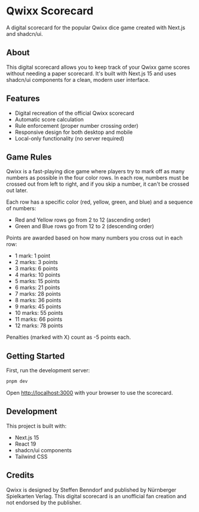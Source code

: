 # Qwixx Scorecard

A digital scorecard for the popular Qwixx dice game created with Next.js and shadcn/ui.

## About

This digital scorecard allows you to keep track of your Qwixx game scores without needing a paper scorecard. It's built with Next.js 15 and uses shadcn/ui components for a clean, modern user interface.

## Features

- Digital recreation of the official Qwixx scorecard
- Automatic score calculation
- Rule enforcement (proper number crossing order)
- Responsive design for both desktop and mobile
- Local-only functionality (no server required)

## Game Rules

Qwixx is a fast-playing dice game where players try to mark off as many numbers as possible in the four color rows. In each row, numbers must be crossed out from left to right, and if you skip a number, it can't be crossed out later.

Each row has a specific color (red, yellow, green, and blue) and a sequence of numbers:
- Red and Yellow rows go from 2 to 12 (ascending order)
- Green and Blue rows go from 12 to 2 (descending order)

Points are awarded based on how many numbers you cross out in each row:
- 1 mark: 1 point
- 2 marks: 3 points
- 3 marks: 6 points
- 4 marks: 10 points
- 5 marks: 15 points
- 6 marks: 21 points
- 7 marks: 28 points
- 8 marks: 36 points
- 9 marks: 45 points
- 10 marks: 55 points
- 11 marks: 66 points
- 12 marks: 78 points

Penalties (marked with X) count as -5 points each.

## Getting Started

First, run the development server:

```bash
pnpm dev
```

Open [http://localhost:3000](http://localhost:3000) with your browser to use the scorecard.

## Development

This project is built with:
- Next.js 15
- React 19
- shadcn/ui components
- Tailwind CSS

## Credits

Qwixx is designed by Steffen Benndorf and published by Nürnberger Spielkarten Verlag. This digital scorecard is an unofficial fan creation and not endorsed by the publisher.
